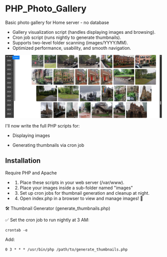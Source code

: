 # PHP_Photo_Gallery 
Basic photo gallery for Home server - no database

- Gallery visualization script (handles displaying images and browsing). 
- Cron job script (runs nightly to generate thumbnails). 
- Supports two-level folder scanning (images/YYYY/MM). 
- Optimized performance, usability, and smooth navigation.

![Screenshot](screen.jpg?raw=true "Screenshot")

I'll now write the full PHP scripts for:

- Displaying images

- Generating thumbnails via cron job

## Installation

Require PHP and Apache

- 1. Place these scripts in your web server (/var/www).
- 2. Place your images inside a sub-folder named "images"
- 3. Set up cron jobs for thumbnail generation and cleanup at night.
- 4. Open index.php in a browser to view and manage images! 🎉

🛠 Thumbnail Generator (generate_thumbnails.php)

✅ Set the cron job to run nightly at 3 AM:

`crontab -e`

Add:

`0 3 * * * /usr/bin/php /path/to/generate_thumbnails.php`
